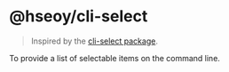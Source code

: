 # @hseoy/cli-select

> Inspired by the [cli-select package](https://github.com/cyrilwanner/cli-select).

To provide a list of selectable items on the command line.
